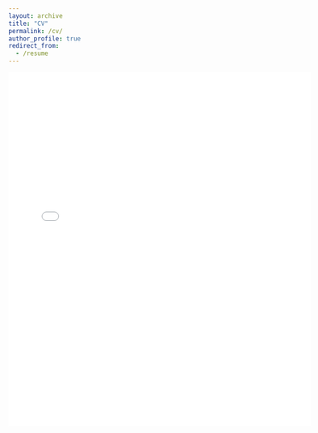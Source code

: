```yaml
---
layout: archive
title: "CV"
permalink: /cv/
author_profile: true
redirect_from:
  - /resume
---
```


<embed src="{{ site.baseurl }}/files/CV.pdf" width="600" height="700" type='application/pdf'> 

